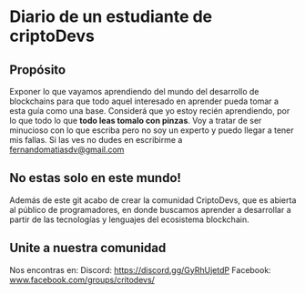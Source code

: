 # Diario de un estudiante de criptoDevs

## Propósito
Exponer lo que vayamos aprendiendo del mundo del desarrollo de blockchains para que todo aquel interesado en aprender pueda tomar a esta guía como una base.
Considerá que yo estoy recién aprendiendo, por lo que todo lo que **todo leas tomalo con pinzas**. Voy a tratar de ser minucioso con lo que escriba pero no soy un experto y puedo llegar a tener mis fallas. Si las ves no dudes en escribirme a fernandomatiasdv@gmail.com

## No estas solo en este mundo!
Además de este git acabo de crear la comunidad CriptoDevs, que es abierta al público de programadores, en donde buscamos aprender a desarrollar a partir de las tecnologías y lenguajes del ecosistema blockchain.

## Unite a nuestra comunidad
Nos encontras en:
Discord: https://discord.gg/GyRhUjetdP
Facebook: www.facebook.com/groups/critodevs/

